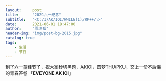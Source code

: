 ```yaml
---
layout:     post
title:      "2021六一纪念"
subtitle:   "<C:/I/AK/IOI/WHILE(1)/RP++/;>"
date:       2021-06-01 18:47:00
author:     "周琪岳"
header-img: "img/post-bg-2015.jpg"
catalog: true
tags:
    - 生活
    - 节日
---
```

到了六一童鞋节了，祝大家秒切黑题，AKIOI，圆梦THU/PKU，交上一份不后悔的青春答卷
**「EVEYONE AK IOI」**
